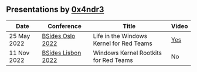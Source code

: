 ## Presentations by [0x4ndr3](https://twitter.com/0x4ndr3)

| Date        | Conference         | Title                                    |Video |
|-------------|--------------------|------------------------------------------|------|
| 25 May 2022 | [BSides Oslo 2022](/BSides%20Oslo%202022)   | Life in the Windows Kernel for Red Teams | [Yes](https://www.youtube.com/watch?v=GM9WQMrSkWk) |
| 11 Nov 2022 | [BSides Lisbon 2022](/BSides%20Lisbon%202022) | Windows Kernel Rootkits for Red Teams    | No |
